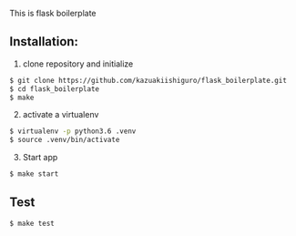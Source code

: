 This is flask boilerplate

## Installation:

1. clone repository and initialize

```bash
$ git clone https://github.com/kazuakiishiguro/flask_boilerplate.git
$ cd flask_boilerplate
$ make 
```

2. activate a virtualenv

```bash
$ virtualenv -p python3.6 .venv
$ source .venv/bin/activate
```

3. Start app

```bash
$ make start
```

## Test

```bash
$ make test
```